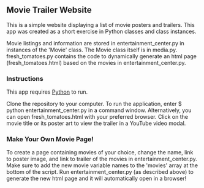 ## Movie Trailer Website
This is a simple website displaying a list of movie posters and trailers. This app was
created as a short exercise in Python classes and class instances.

Movie listings and information are stored in entertainment_center.py in instances of the
'Movie' class. The Movie class itself is in media.py. fresh_tomatoes.py contains the code
to dynamically generate an html page (fresh_tomatoes.html) based on the movies in 
entertainment_center.py.

### Instructions
This app requires [Python](https://www.python.org/downloads/) to run.

Clone the repository to your computer. To run the application, enter $ python 
entertainment_center.py in a command window. Alternatively, you can open fresh_tomatoes.html 
with your preferred browser. Click on the movie title or its poster art to view the trailer
in a YouTube video modal.

### Make Your Own Movie Page!
To create a page containing movies of your choice, change the name, link to poster image, and
link to trailer of the movies in entertainment_center.py. Make sure to add the new movie variable 
names to the 'movies' array at the bottom of the script. Run entertainment_center.py (as 
described above) to generate the new html page and it will automatically open in a browser!